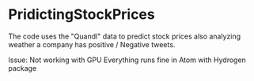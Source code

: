 # PridictingStockPrices

The code uses the "Quandl" data to predict stock prices also analyzing weather a company has positive / Negative tweets.

Issue: Not working with GPU
    Everything runs fine in Atom with Hydrogen package
